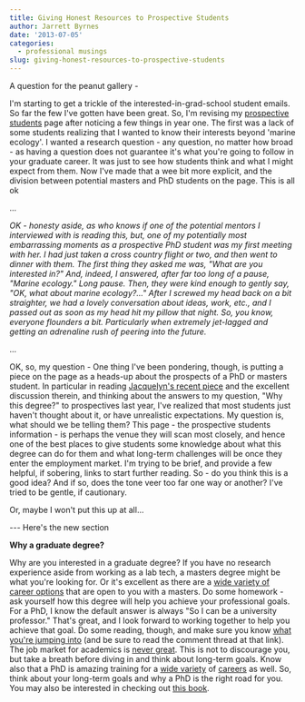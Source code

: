 ```yaml
---
title: Giving Honest Resources to Prospective Students
author: Jarrett Byrnes
date: '2013-07-05'
categories:
  - professional musings
slug: giving-honest-resources-to-prospective-students
---
```


A question for the peanut gallery -

I'm starting to get a trickle of the interested-in-grad-school student emails.  So far the few I've gotten have been great.  So, I'm revising my [prospective students](http://jarrettbyrnes.info/prospectives.shtml) page after noticing a few things in year one.  The first was a lack of some students realizing that I wanted to know their interests beyond 'marine ecology'.  I wanted a research question - any question, no matter how broad - as having a question does not guarantee it's what you're going to follow in your graduate career.  It was just to see how students think and what I might expect from them.  Now I've made that a wee bit more explicit, and the division between potential masters and PhD students on the page.  This is all ok

...

_OK - honesty aside, as who knows if one of the potential mentors I interviewed with is reading this, but, one of my potentially most embarrassing moments as a prospective PhD student was my first meeting with her.  I had just taken a cross country flight or two, and then went to dinner with them.  The first thing they asked me was, "What are you interested in?"  And, indeed, I answered, after far too long of a pause, "Marine ecology."  Long pause. Then, they were kind enough to gently say, "OK, what about marine ecology?..."  After I screwed my head back on a bit straighter, we had a lovely conversation about ideas, work, etc., and I passed out as soon as my head hit my pillow that night.  So, you know, everyone flounders a bit. Particularly when extremely jet-lagged and getting an adrenaline rush of peering into the future._

...

OK, so, my question - One thing I've been pondering, though, is putting a piece on the page as a heads-up about the prospects of a PhD or masters student.  In particular in reading [Jacquelyn's recent piece](http://contemplativemammoth.wordpress.com/2013/06/19/academia-doesnt-have-a-phd-problem-it-has-an-attitude-problem/) and the excellent discussion therein, and thinking about the answers to my question, "Why this degree?" to prospectives last year, I've realized that most students just haven't thought about it, or have unrealistic expectations.  My question is, what should we be telling them?  This page - the prospective students information - is perhaps the venue they will scan most closely, and hence one of the best places to give students some knowledge about what this degree can do for them and what long-term challenges will be once they enter the employment market.  I'm trying to be brief, and provide a few helpful, if sobering, links to start further reading.  So - do you think this is a good idea?  And if so, does the tone veer too far one way or another?  I've tried to be gentle, if cautionary.

Or, maybe I won't put this up at all...

--- Here's the new section

**Why a graduate degree?**

Why are you interested in a graduate degree?  If you have no research experience aside from working as a lab tech, a masters degree might be what you're looking for.  Or it's excellent as there are a [wide variety of career options](http://www.pdx.edu/careers/what-can-i-do-with-a-degree-in-environmental-studiesenvironmental-sciences) that are open to you with a masters.  Do some homework - ask yourself how this degree will help you achieve your professional goals.  For a PhD, I know the default answer is always "So I can be a university professor."  That's great, and I look forward to working together to help you achieve that goal.  Do some reading, though, and make sure you know [what you're jumping into](http://contemplativemammoth.wordpress.com/2013/06/19/academia-doesnt-have-a-phd-problem-it-has-an-attitude-problem/) (and be sure to read the comment thread at that link).  The job market for academics is [never great](http://www2.esm.vt.edu/~jjsocha/socha_lab/Opportunities_files/science_crisis_article.pdf).  This is not to discourage you, but take a breath before diving in and think about long-term goals.  Know also that a PhD is amazing training for a [wide variety](http://dynamicecology.wordpress.com/2013/06/12/advice-finding-a-career-in-non-academic-research-guest-post/) of [careers](http://storify.com/jebyrnes/nonacademiccareers) as well. So, think about your long-term goals and why a PhD is the right road for you. You may also be interested in checking out [this book](http://www.amazon.com/Guide-Academia-Surviving-Postdocs-Research/dp/0470960418).
